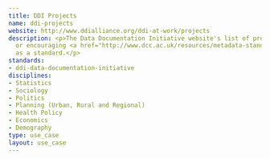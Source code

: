 ```yaml
---
title: DDI Projects
name: ddi-projects
website: http://www.ddialliance.org/ddi-at-work/projects
description: <p>The Data Documentation Initiative website's list of projects adopting
  or encouraging <a href="http://www.dcc.ac.uk/resources/metadata-standards/ddi-data-documentation-initiative">DDI</a>
  as a standard.</p>
standards:
- ddi-data-documentation-initiative
disciplines:
- Statistics
- Sociology
- Politics
- Planning (Urban, Rural and Regional)
- Health Policy
- Economics
- Demography
type: use_case
layout: use_case
---
```


